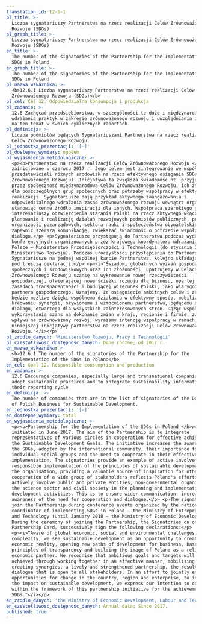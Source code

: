 ```yaml
---
translation_id: 12-6-1
pl_title: >-
  Liczba sygnatariuszy Partnerstwa na rzecz realizacji Celów Zrównoważonego
  Rozwoju (SDGs)
pl_graph_title: >-
  Liczba sygnatariuszy Partnerstwa na rzecz realizacji Celów Zrównoważonego
  Rozwoju (SDGs)
en_title: >-
  The number of the signatories of the Partnership for the Implementation of the
  SDGs in Poland
en_graph_title: >-
  The number of the signatories of the Partnership for the Implementation of the
  SDGs in Poland
pl_nazwa_wskaznika: >-
  <b>12.6.1 Liczba sygnatariuszy Partnerstwa na rzecz realizacji Celów
  Zrównoważonego Rozwoju (SDGs)</b>
pl_cel: Cel 12. Odpowiedzialna konsumpcja i produkcja
pl_zadanie: >-
  12.6 Zachęcać przedsiębiorstwa, w szczególności te duże i międzynarodowe, do
  wdrażania praktyk w zakresie zrównoważonego rozwoju i uwzględniania informacji
  na ten temat w swoich cyklicznych raportach.
pl_definicja: >-
  Liczba podmiotów będących Sygnatariuszami Partnerstwa na rzecz realizacji
  Celów Zrównoważonego Rozwoju.
pl_jednostka_prezentacji: '[–]'
pl_dostepne_wymiary: ogółem
pl_wyjasnienia_metodologiczne: >-
  <p><b>Partnerstwo na rzecz realizacji Celów Zrównoważonego Rozwoju </b>zostało
  zainicjowane w czerwcu 2017 r. Jego celem jest zintegrowanie we współpracy
  przedstawicieli różnych środowisk na rzecz efektywnego osiągania SDGs (Celów
  Zrównoważonego Rozwoju). Inicjatywa ta zwiększa świadomość nt. przyjętych
  przez społeczność międzynarodową Celów Zrównoważonego Rozwoju, ich znaczenia
  dla poszczególnych grup społecznych oraz potrzeby współpracy w efektywnej ich
  realizacji. Sygnatariusze dają przykład aktywnego zaangażowania i
  odpowiedzialnego wdrażania zasad zrównoważonego rozwoju wewnątrz organizacji,
  stanowiąc cenne źródło inspiracji dla innych. Współpraca szerokiego grona
  interesariuszy odzwierciedla starania Polski na rzecz aktywnego włączania w
  planowanie i realizację działań rozwojowych podmiotów publicznych, prywatnych,
  organizacji pozarządowych, sektora nauki i społeczeństwa obywatelskiego. Ma to
  zapewnić szerszą komunikację, zwiększać świadomość o potrzebie współpracy i
  dialogu.</p> <p>Sygnatariusze przystępują do Partnerstwa podczas wydarzeń
  konferencyjnych organizowanych przez krajowego koordynatora wdrażania SDGs w
  Polsce – Ministerstwo Przedsiębiorczości i Technologii (do stycznia 2018 r.
  Ministerstwo Rozwoju). Podczas uroczystości przystąpienia do Partnerstwa,
  Sygnatariusze na jednej wspólnej karcie Partnerstwa, kolejno składają podpisy
  pod treścią deklaracji:</p> <p><i>"Świadomi globalnych wyzwań gospodarczych,
  społecznych i środowiskowych oraz ich złożoności, upatrujemy w Celach
  Zrównoważonego Rozwoju szansę na wykreowanie nowej rzeczywistości
  gospodarczej, otwierającej nowe ścieżki rozwoju dla biznesu, opartej na
  zasadach transparentności i budującej wizerunek Polski, jako wiarygodnego
  partnera gospodarczego. Uznajemy, że osiągnięcie ambitnych celów i zadań
  będzie możliwe dzięki wspólnemu działaniu w efektywny sposób, mobilizacji sił,
  kreowaniu synergii, ożywionemu i wzmocnionemu partnerstwu, będącemu efektem
  dialogu, otwartego dla wszystkich zainteresowanych stron. Dążąc wspólnie do
  wykorzystania szans na dokonanie zmian w kraju, regionie i firmie, zwiększania
  wpływu na zrównoważony rozwój, wyrażamy intencję współpracy w ramach
  niniejszej inicjatywy partnerstwa na rzecz realizacji Celów Zrównoważonego
  Rozwoju."</i></p>
pl_zrodlo_danych: 'Ministerstwo Rozwoju, Pracy i Technologii'
pl_czestotliwosc_dostępnosc_danych: Dane roczne; od 2017 r.
en_nazwa_wskaznika: >-
  <b>12.6.1 The number of the signatories of the Partnership for the
  Implementation of the SDGs in Poland</b>
en_cel: Goal 12. Responsible consumption and production
en_zadanie: >-
  12.6 Encourage companies, especially large and transnational companies, to
  adopt sustainable practices and to integrate sustainability information into
  their reporting cycle
en_definicja: >-
  The number of companies that are in the list of signatories of the Declaration
  of Polish Business for Sustainable Development.
en_jednostka_prezentacji: '[–]'
en_dostepne_wymiary: total
en_wyjasnienia_metodologiczne: >-
  <p><b>Partnership for the Implementation of the SDGs in Poland </b>was
  initiated in June 2017. The aim of the Partnership is to integrate
  representatives of various circles in cooperation for effective achievement of
  the Sustainable Development Goals. The initiative increases the awareness of
  the SDGs, adopted by the international community, their importance for
  individual social groups and the need to cooperate in their effective
  implementation. The signatories provide an example of active involvement and
  responsible implementation of the principles of sustainable development within
  the organisation, providing a valuable source of inspiration for others. The
  cooperation of a wide group of stakeholders reflects Poland's efforts to
  actively involve public and private entities, non-governmental organizations,
  the science sector and civil society in the planning and implementation of
  development activities. This is to ensure wider communication, increase
  awareness of the need for cooperation and dialogue.</p> <p>The signatories
  join the Partnership during conference events organized by the national
  coordinator of implementing SDGs in Poland – the Ministry of Entrepreneurship
  and Technology (until January 2018 – the Ministry of Economic Development).
  During the ceremony of joining the Partnership, the Signatories on one common
  Partnership Card, successively sign the following declarations:</p>
  <p><i>“Aware of global economic, social and environmental challenges and their
  complexity, we see sustainable development as an opportunity to create a new
  economic reality, opening new paths of development for business, based on the
  principles of transparency and building the image of Poland as a reliable
  economic partner. We recognise that ambitious goals and targets will be
  achieved through working together in an effective manner, mobilising forces,
  creating synergies, a lively and strengthened partnership, the result of
  dialogue that is open to all stakeholders. In an effort to jointly exploit
  opportunities for change in the country, region and enterprise, to increase
  the impact on sustainable development, we express our intention to cooperate
  within the framework of this partnership initiative for the achievement of the
  SDGs.”</i></p>
en_zrodlo_danych: 'the Ministry of Economic Development, Labour and Technology'
en_czestotliwosc_dostępnosc_danych: Annual data; Since 2017.
published: true
---
```

